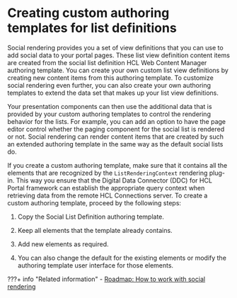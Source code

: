 # Creating custom authoring templates for list definitions

Social rendering provides you a set of view definitions that you can use to add social data to your portal pages. These list view definition content items are created from the social list definition HCL Web Content Manager authoring template. You can create your own custom list view definitions by creating new content items from this authoring template. To customize social rendering even further, you can also create your own authoring templates to extend the data set that makes up your list view definitions.

Your presentation components can then use the additional data that is provided by your custom authoring templates to control the rendering behavior for the lists. For example, you can add an option to have the page editor control whether the paging component for the social list is rendered or not. Social rendering can render content items that are created by such an extended authoring template in the same way as the default social lists do.

If you create a custom authoring template, make sure that it contains all the elements that are recognized by the `ListRenderingContext` rendering plug-in. This way you ensure that the Digital Data Connector \(DDC\) for HCL Portal framework can establish the appropriate query context when retrieving data from the remote HCL Connections server. To create a custom authoring template, proceed by the following steps:

1.  Copy the Social List Definition authoring template.

2.  Keep all elements that the template already contains.

3.  Add new elements as required.

4.  You can also change the default for the existing elements or modify the authoring template user interface for those elements.



???+ info "Related information"
    - [Roadmap: How to work with social rendering](../soc_rendr_roadmap.md)

